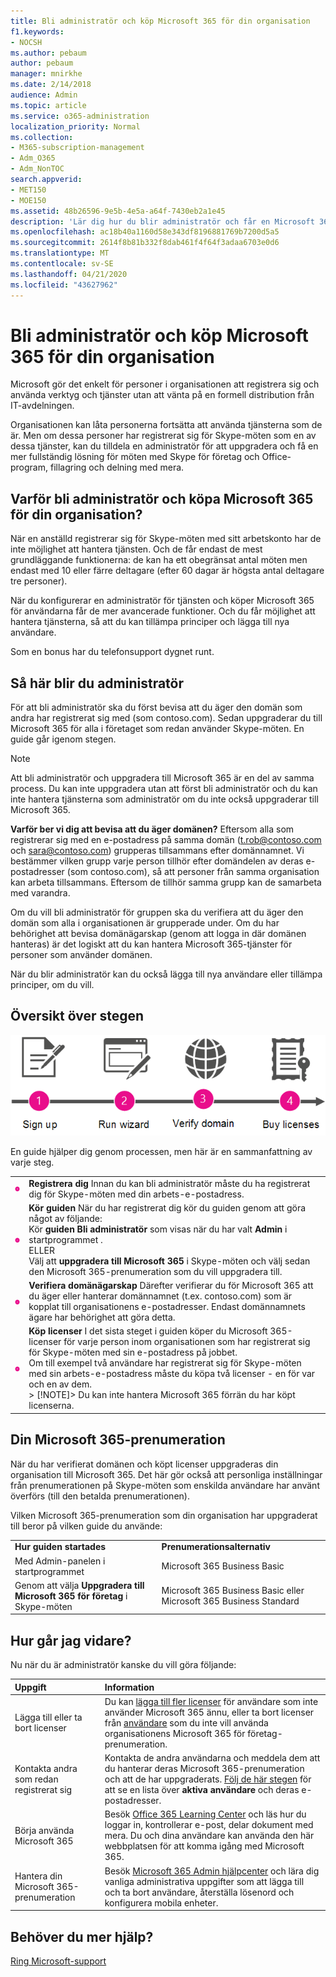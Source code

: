 ```yaml
---
title: Bli administratör och köp Microsoft 365 för din organisation
f1.keywords:
- NOCSH
ms.author: pebaum
author: pebaum
manager: mnirkhe
ms.date: 2/14/2018
audience: Admin
ms.topic: article
ms.service: o365-administration
localization_priority: Normal
ms.collection:
- M365-subscription-management
- Adm_O365
- Adm_NonTOC
search.appverid:
- MET150
- MOE150
ms.assetid: 48b26596-9e5b-4e5a-a64f-7430eb2a1e45
description: 'Lär dig hur du blir administratör och får en Microsoft 365-prenumeration för din organisation. '
ms.openlocfilehash: ac18b40a1160d58e343df8196881769b7200d5a5
ms.sourcegitcommit: 2614f8b81b332f8dab461f4f64f3adaa6703e0d6
ms.translationtype: MT
ms.contentlocale: sv-SE
ms.lasthandoff: 04/21/2020
ms.locfileid: "43627962"
---
```

# <a name="become-the-admin-and-purchase-microsoft-365-for-your-organization"></a>Bli administratör och köp Microsoft 365 för din organisation

Microsoft gör det enkelt för personer i organisationen att registrera sig och använda verktyg och tjänster utan att vänta på en formell distribution från IT-avdelningen.
  
Organisationen kan låta personerna fortsätta att använda tjänsterna som de är. Men om dessa personer har registrerat sig för Skype-möten som en av dessa tjänster, kan du tilldela en administratör för att uppgradera och få en mer fullständig lösning för möten med Skype för företag och Office-program, fillagring och delning med mera.
  
## <a name="why-become-the-admin-and-buy-microsoft-365-for-your-organization"></a>Varför bli administratör och köpa Microsoft 365 för din organisation?

När en anställd registrerar sig för Skype-möten med sitt arbetskonto har de inte möjlighet att hantera tjänsten. Och de får endast de mest grundläggande funktionerna: de kan ha ett obegränsat antal möten men endast med 10 eller färre deltagare (efter 60 dagar är högsta antal deltagare tre personer). 
  
När du konfigurerar en administratör för tjänsten och köper Microsoft 365 för användarna får de mer avancerade funktioner. Och du får möjlighet att hantera tjänsterna, så att du kan tillämpa principer och lägga till nya användare.
  
Som en bonus har du telefonsupport dygnet runt.
  
## <a name="how-to-become-the-admin"></a>Så här blir du administratör

För att bli administratör ska du först bevisa att du äger den domän som andra har registrerat sig med (som contoso.com). Sedan uppgraderar du till Microsoft 365 för alla i företaget som redan använder Skype-möten. En guide går igenom stegen.
  
> [!NOTE]
> Att bli administratör och uppgradera till Microsoft 365 är en del av samma process. Du kan inte uppgradera utan att först bli administratör och du kan inte hantera tjänsterna som administratör om du inte också uppgraderar till Microsoft 365. 
  
 **Varför ber vi dig att bevisa att du äger domänen?** Eftersom alla som registrerar sig med en e-postadress på samma domän (t.rob@contoso.com och sara@contoso.com) grupperas tillsammans efter domännamnet. Vi bestämmer vilken grupp varje person tillhör efter domändelen av deras e-postadresser (som contoso.com), så att personer från samma organisation kan arbeta tillsammans. Eftersom de tillhör samma grupp kan de samarbeta med varandra.
  
Om du vill bli administratör för gruppen ska du verifiera att du äger den domän som alla i organisationen är grupperade under. Om du har behörighet att bevisa domänägarskap (genom att logga in där domänen hanteras) är det logiskt att du kan hantera Microsoft 365-tjänster för personer som använder domänen.
  
När du blir administratör kan du också lägga till nya användare eller tillämpa principer, om du vill.
  
## <a name="overview-of-the-steps"></a>Översikt över stegen

![Hög nivå bild av de faser som är inblandade med att bli administratör och köpa Microsoft 365.](../../media/1ee46aff-dccb-4bfd-abb3-811a616009af.png)
  
En guide hjälper dig genom processen, men här är en sammanfattning av varje steg.
  
|||
|:-----|:-----|
|![Nummer ett i en rosa cirkel](../../media/a4da261d-2516-48c5-b58a-9c452b9086b8.png)|**Registrera dig** Innan du kan bli administratör måste du ha registrerat dig för Skype-möten med din arbets-e-postadress.  <br/> |
|![Nummer två i en rosa cirkel.](../../media/de3c1ab4-4f01-4026-b1ba-3265bdb32a89.png)|**Kör guiden** När du har registrerat dig kör du guiden genom att göra något av följande:  <br/>  Kör **guiden Bli administratör** som visas när du har valt **Admin** i startprogrammet .  <br/>  ELLER  <br/>  Välj att **uppgradera till Microsoft 365** i Skype-möten och välj sedan den Microsoft 365-prenumeration som du vill uppgradera till.  <br/> |
|![Nummer tre i en rosa cirkel.](../../media/60fa378c-6ac1-4cbd-a782-2fa7ca619dc6.png)|**Verifiera domänägarskap** Därefter verifierar du för Microsoft 365 att du äger eller hanterar domännamnet (t.ex. contoso.com) som är kopplat till organisationens e-postadresser. Endast domännamnets ägare har behörighet att göra detta.  <br/> |
|![Nummer 4 i en rosa cirkel.](../../media/1a0ff2ce-0942-405a-94e3-9bfeb1e5059e.png)|**Köp licenser** I det sista steget i guiden köper du Microsoft 365-licenser för varje person inom organisationen som har registrerat sig för Skype-möten med sin e-postadress på jobbet.  <br/> Om till exempel två användare har registrerat sig för Skype-möten med sin arbets-e-postadress måste du köpa två licenser - en för var och en av dem.  <br/> > [!NOTE]> Du kan inte hantera Microsoft 365 förrän du har köpt licenserna.           |

## <a name="your-microsoft-365-subscription"></a>Din Microsoft 365-prenumeration

När du har verifierat domänen och köpt licenser uppgraderas din organisation till Microsoft 365. Det här gör också att personliga inställningar från prenumerationen på Skype-möten som enskilda användare har använt överförs (till den betalda prenumerationen).
  
Vilken Microsoft 365-prenumeration som din organisation har uppgraderat till beror på vilken guide du använde:
  
|||
|:-----|:-----|
|**Hur guiden startades** <br/> |**Prenumerationsalternativ** <br/> |
|Med Admin-panelen i startprogrammet  <br/> |Microsoft 365 Business Basic  <br/> |
|Genom att välja **Uppgradera till Microsoft 365 för företag** i Skype-möten  <br/> |Microsoft 365 Business Basic eller Microsoft 365 Business Standard  <br/> |
   
## <a name="whats-next"></a>Hur går jag vidare?

Nu när du är administratör kanske du vill göra följande:
  
|****Uppgift****|****Information****|
|:-----|:-----|
|Lägga till eller ta bort licenser  <br/> |Du kan [lägga till fler licenser](../../commerce/licenses/buy-licenses.md) för användare som inte använder Microsoft 365 ännu, eller ta bort licenser från [användare](../manage/remove-licenses-from-users.md) som du inte vill använda organisationens Microsoft 365 för företag-prenumeration.  <br/> |
|Kontakta andra som redan registrerat sig  <br/> |Kontakta de andra användarna och meddela dem att du hanterar deras Microsoft 365-prenumeration och att de har uppgraderats. [Följ de här stegen](../add-users/add-users.md) för att se en lista över **aktiva användare** och deras e-postadresser.  <br/> |
|Börja använda Microsoft 365  <br/> |Besök [Office 365 Learning Center](https://support.office.com/learn/office365-for-business) och läs hur du loggar in, kontrollerar e-post, delar dokument med mera. Du och dina användare kan använda den här webbplatsen för att komma igång med Microsoft 365.  <br/> |
|Hantera din Microsoft 365-prenumeration  <br/> |Besök [Microsoft 365 Admin hjälpcenter](../admin-home.md) och lära dig vanliga administrativa uppgifter som att lägga till och ta bort användare, återställa lösenord och konfigurera mobila enheter.  <br/> |

## <a name="still-need-help"></a>Behöver du mer hjälp?

[Ring Microsoft-support](../contact-support-for-business-products.md)
